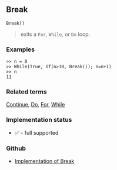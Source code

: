 ## Break

``` 
Break()
``` 
> exits a `For`, `While`, or `Do` loop.

### Examples
``` 
>> n = 0
>> While(True, If(n>10, Break()); n=n+1)
>> n
11
```

### Related terms 
[Continue](Continue.md), [Do](Do.md), [For](For.md), [While](While.md) 






### Implementation status

* &#x2705; - full supported

### Github

* [Implementation of Break](https://github.com/axkr/symja_android_library/blob/master/symja_android_library/matheclipse-core/src/main/java/org/matheclipse/core/builtin/Programming.java#L215) 
